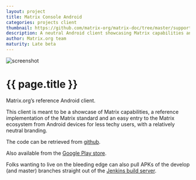```yaml
---
layout: project
title: Matrix Console Android
categories: projects client
thumbnail: https://github.com/matrix-org/matrix-doc/tree/master/supporting-docs/projects/images/matrix-console-android-2016-02-16-cropped.png
description: A neutral Android client showcasing Matrix capabilities and implementation.
author: Matrix.org team
maturity: Late beta
---
```


![screenshot](https://github.com/matrix-org/matrix-doc/tree/master/supporting-docs/projects/images/matrix-consoleandroid-2016-02-16-large.png "{{ page.title }}")

# {{ page.title }}
Matrix.org’s reference Android client.

This client is meant to be a showcase of Matrix capabilities, a reference implementation of the Matrix standard and an easy entry to the Matrix ecosystem from Android devices for less techy users,  with a relatively neutral branding.

The code can be retrieved from [github](https://github.com/matrix-org/matrix-android-console).

Also available from the [Google Play store](https://play.google.com/store/apps/details?id=org.matrix.androidsdk.alpha).

Folks wanting to live on the bleeding edge can also pull APKs of the develop (and master) branches straight out of the [Jenkins build server](http://matrix.org/jenkins/job/AndroidConsoleDevelop/).
